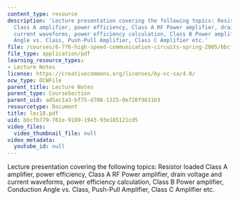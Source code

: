 ```yaml
---
content_type: resource
description: 'Lecture presentation covering the following topics: Resistor loaded
  Class A amplifier, power efficiency, Class A RF Power amplifier, drain voltage and
  current waveforms, power efficiency calculation, Class B Power amplifier, Conduction
  Angle vs. Class, Push-Pull Amplifier, Class C Amplifier etc.'
file: /courses/6-776-high-speed-communication-circuits-spring-2005/bbcfb779761e9189194393e185121cd5_lec18.pdf
file_type: application/pdf
learning_resource_types:
- Lecture Notes
license: https://creativecommons.org/licenses/by-nc-sa/4.0/
ocw_type: OCWFile
parent_title: Lecture Notes
parent_type: CourseSection
parent_uid: ad5ac1a3-bf75-d708-1325-0e728f9831b3
resourcetype: Document
title: lec18.pdf
uid: bbcfb779-761e-9189-1943-93e185121cd5
video_files:
  video_thumbnail_file: null
video_metadata:
  youtube_id: null
---
```

Lecture presentation covering the following topics: Resistor loaded Class A amplifier, power efficiency, Class A RF Power amplifier, drain voltage and current waveforms, power efficiency calculation, Class B Power amplifier, Conduction Angle vs. Class, Push-Pull Amplifier, Class C Amplifier etc.